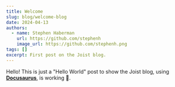 ```yaml
---
title: Welcome
slug: blog/welcome-blog
date: 2024-04-13
authors:
  - name: Stephen Haberman
    url: https://github.com/stephenh
    image_url: https://github.com/stephenh.png
tags: []
excerpt: First post on the Joist blog.
---
```


Hello! This is just a "Hello World" post to show the Joist blog, using [**Docusaurus**](https://docusaurus.io/), is working :tada:.
